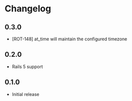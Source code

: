 # Changelog

## 0.3.0

* [ROT-148] at_time will maintain the configured timezone

## 0.2.0

* Rails 5 support

## 0.1.0

* Initial release

